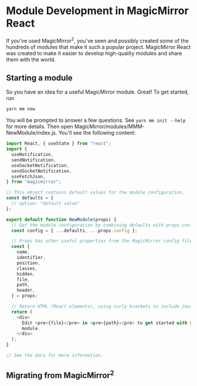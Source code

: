# Module Development in MagicMirror React

If you've used MagicMirror<sup>2</sup>, you've seen and possibly created
some of the hundreds of modules that make it such a popular project.
MagicMirror React was created to make it easier to develop high-quality
modules and share them with the world.

## Starting a module

So you have an idea for a useful MagicMirror module. Great! To get
started, run

```sh
yarn mm new
```

You will be prompted to answer a few questions. See
`yarn mm init --help` for more details. Then open
MagicMirror/modules/MMM-NewModule/index.js. You'll see
the following content:

```javascript
import React, { useState } from "react";
import {
  useNotification,
  sendNotification,
  useSocketNotification,
  sendSocketNotification,
  useFetchJson,
} from "magicmirror";

// This object contains default values for the module configuration.
const defaults = {
  // option: "default value"
};

export default function NewModule(props) {
  // Get the module configuration by combining defaults with props.config.
  const config = { ...defaults, ...props.config };

  // Props has other useful properties from the MagicMirror config file.
  const {
    name,
    identifier,
    position,
    classes,
    hidden,
    file,
    path,
    header,
  } = props;

  // Return HTML (React elements), using curly brackets to include JavaScript expressions.
  return (
    <div>
      Edit <pre>{file}</pre> in <pre>{path}</pre> to get started with your new
      module.
    </div>
  );
}

// See the docs for more information.
```



## Migrating from MagicMirror<sup>2</sup>
